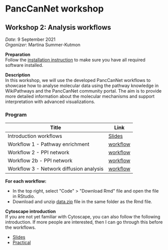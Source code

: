 # PancCanNet workshop

## Workshop 2: Analysis workflows

_Date_: 9 September 2021<br/>
_Organizer_: Martina Summer-Kutmon

**Preparation**<br/>
Follow the [installation instruction](Installation.md) to make sure you have all required software installed.

**Description**<br/>
In this workshop, we will use the developed PancCanNet workflows to showcase how to analyse molecular data using the pathway knowledge in WikiPathways and the PancCanNet community portal. The aim is to provide more detailed information about the molecular mechanisms and support interpretation with advanced visualizations.  

### Program

| Title  | Link |
|------|------|
| Introduction workflows | [Slides](https://docs.google.com/presentation/d/1ojAFIh2ucuKnlXdziahX2tqaa8nMSsJd/edit#slide=id.ge2da9df36f_0_0) |
| Workflow 1 - Pathway enrichment | [workflow](https://panccannet.github.io/workshop/workflows/workflow1.nb.html) |
| Workflow 2 - PPI network | [workflow](https://panccannet.github.io/workshop/workflows/workflow2.nb.html) |
| Workflow 2b - PPI network | [workflow](https://panccannet.github.io/workshop/workflows/workflow2b.nb.html) |
| Workflow 3 - Network diffusion analysis | [workflow](https://panccannet.github.io/workshop/workflows/workflow2b.nb.html) |

**For each workflow:**
- In the top right, select "Code" > "Download Rmd" file and open the file in RStudio.
- Download and unzip [data.zip](https://github.com/panccannet/workshop/raw/main/workflows/data.zip) file in the same folder as the Rmd file.


**Cytoscape introduction**</br>
If you are not yet familiar with Cytoscape, you can also follow the following introduction. If more people are interested, then I can go through this before the workflows. 
- <a href="https://cytoscape.org/cytoscape-tutorials/presentations/intro-cytoscape-2021-ismb.html" target="_blank">Slides</a>
- <a href="https://cytoscape.org/cytoscape-tutorials/protocols/rna-seq-data-analysis/#/" target="_blank">Practical</a>
